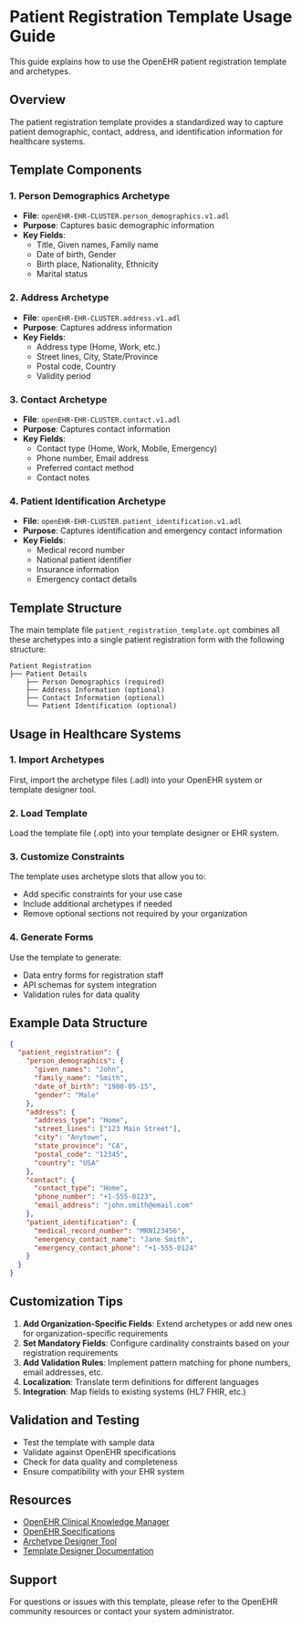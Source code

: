 # Patient Registration Template Usage Guide

This guide explains how to use the OpenEHR patient registration template and archetypes.

## Overview

The patient registration template provides a standardized way to capture patient demographic, contact, address, and identification information for healthcare systems.

## Template Components

### 1. Person Demographics Archetype
- **File**: `openEHR-EHR-CLUSTER.person_demographics.v1.adl`
- **Purpose**: Captures basic demographic information
- **Key Fields**:
  - Title, Given names, Family name
  - Date of birth, Gender
  - Birth place, Nationality, Ethnicity
  - Marital status

### 2. Address Archetype
- **File**: `openEHR-EHR-CLUSTER.address.v1.adl`
- **Purpose**: Captures address information
- **Key Fields**:
  - Address type (Home, Work, etc.)
  - Street lines, City, State/Province
  - Postal code, Country
  - Validity period

### 3. Contact Archetype
- **File**: `openEHR-EHR-CLUSTER.contact.v1.adl`
- **Purpose**: Captures contact information
- **Key Fields**:
  - Contact type (Home, Work, Mobile, Emergency)
  - Phone number, Email address
  - Preferred contact method
  - Contact notes

### 4. Patient Identification Archetype
- **File**: `openEHR-EHR-CLUSTER.patient_identification.v1.adl`
- **Purpose**: Captures identification and emergency contact information
- **Key Fields**:
  - Medical record number
  - National patient identifier
  - Insurance information
  - Emergency contact details

## Template Structure

The main template file `patient_registration_template.opt` combines all these archetypes into a single patient registration form with the following structure:

```
Patient Registration
├── Patient Details
    ├── Person Demographics (required)
    ├── Address Information (optional)
    ├── Contact Information (optional)
    └── Patient Identification (optional)
```

## Usage in Healthcare Systems

### 1. Import Archetypes
First, import the archetype files (.adl) into your OpenEHR system or template designer tool.

### 2. Load Template
Load the template file (.opt) into your template designer or EHR system.

### 3. Customize Constraints
The template uses archetype slots that allow you to:
- Add specific constraints for your use case
- Include additional archetypes if needed
- Remove optional sections not required by your organization

### 4. Generate Forms
Use the template to generate:
- Data entry forms for registration staff
- API schemas for system integration
- Validation rules for data quality

## Example Data Structure

```json
{
  "patient_registration": {
    "person_demographics": {
      "given_names": "John",
      "family_name": "Smith",
      "date_of_birth": "1980-05-15",
      "gender": "Male"
    },
    "address": {
      "address_type": "Home",
      "street_lines": ["123 Main Street"],
      "city": "Anytown",
      "state_province": "CA",
      "postal_code": "12345",
      "country": "USA"
    },
    "contact": {
      "contact_type": "Home",
      "phone_number": "+1-555-0123",
      "email_address": "john.smith@email.com"
    },
    "patient_identification": {
      "medical_record_number": "MRN123456",
      "emergency_contact_name": "Jane Smith",
      "emergency_contact_phone": "+1-555-0124"
    }
  }
}
```

## Customization Tips

1. **Add Organization-Specific Fields**: Extend archetypes or add new ones for organization-specific requirements
2. **Set Mandatory Fields**: Configure cardinality constraints based on your registration requirements
3. **Add Validation Rules**: Implement pattern matching for phone numbers, email addresses, etc.
4. **Localization**: Translate term definitions for different languages
5. **Integration**: Map fields to existing systems (HL7 FHIR, etc.)

## Validation and Testing

- Test the template with sample data
- Validate against OpenEHR specifications
- Check for data quality and completeness
- Ensure compatibility with your EHR system

## Resources

- [OpenEHR Clinical Knowledge Manager](https://ckm.openehr.org/)
- [OpenEHR Specifications](https://specifications.openehr.org/)
- [Archetype Designer Tool](https://tools.openehr.org/)
- [Template Designer Documentation](https://www.openehr.org/programs/clinicalmodels/tools)

## Support

For questions or issues with this template, please refer to the OpenEHR community resources or contact your system administrator.
